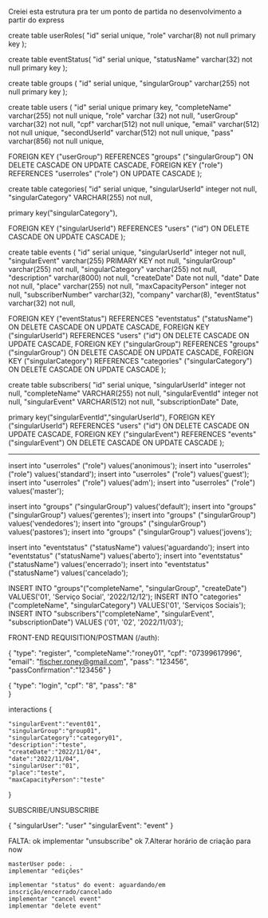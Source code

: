 Creiei esta estrutura pra ter um ponto de partida no desenvolvimento a partir do express

create table userRoles(
"id" serial unique,
"role" varchar(8) not null primary key
);

create table eventStatus(
"id" serial unique,
"statusName" varchar(32) not null primary key
);

create table groups (
"id" serial unique,
"singularGroup" varchar(255) not null primary key
);

create table users (
"id" serial unique primary key,
"completeName" varchar(255) not null unique,
"role" varchar (32) not null,
"userGroup" varchar(32) not null,
"cpf" varchar(512) not null unique,
"email" varchar(512) not null unique,
"secondUserId" varchar(512) not null unique,
"pass" varchar(856) not null unique,

FOREIGN KEY ("userGroup") REFERENCES "groups" ("singularGroup") ON DELETE CASCADE ON UPDATE CASCADE,
FOREIGN KEY ("role") REFERENCES "userroles" ("role") ON UPDATE CASCADE
);



create table categories(
"id" serial unique,
"singularUserId" integer not null,
"singularCategory" VARCHAR(255) not null,

primary key("singularCategory"),

FOREIGN KEY ("singularUserId") REFERENCES "users" ("id") ON DELETE CASCADE ON UPDATE CASCADE
);

create table events (
"id" serial unique,
"singularUserId" integer not null,
"singularEvent" varchar(255) PRIMARY KEY not null,
"singularGroup" varchar(255) not null,
"singularCategory" varchar(255) not null,
"description" varchar(8000) not null,
"createDate" Date not null,
"date" Date not null,
"place" varchar(255) not null,
"maxCapacityPerson" integer not null,
"subscriberNumber" varchar(32),
"company" varchar(8),
"eventStatus" varchar(32) not null,

FOREIGN KEY ("eventStatus") REFERENCES "eventstatus" ("statusName") ON DELETE CASCADE ON UPDATE CASCADE,
FOREIGN KEY ("singularUserId") REFERENCES "users" ("id") ON DELETE CASCADE ON UPDATE CASCADE,
FOREIGN KEY ("singularGroup") REFERENCES "groups" ("singularGroup") ON DELETE CASCADE ON UPDATE CASCADE,
FOREIGN KEY ("singularCategory") REFERENCES "categories" ("singularCategory") ON DELETE CASCADE ON UPDATE CASCADE
);

create table subscribers(
"id" serial unique,
"singularUserId" integer not null,
"completeName" VARCHAR(255) not null,
"singularEventId" integer not null,
"singularEvent" VARCHAR(512) not null,
"subscriptionDate" Date,

primary key("singularEventId","singularUserId"),
FOREIGN KEY ("singularUserId") REFERENCES "users" ("id") ON DELETE CASCADE ON UPDATE CASCADE,
FOREIGN KEY ("singularEvent") REFERENCES "events" ("singularEvent") ON DELETE CASCADE ON UPDATE CASCADE
);

---



insert into "userroles" ("role") values('anonimous');
insert into "userroles" ("role") values('standard');
insert into "userroles" ("role") values('guest');
insert into "userroles" ("role") values('adm');
insert into "userroles" ("role") values('master');

insert into "groups" ("singularGroup") values('default');
insert into "groups" ("singularGroup") values('gerentes');
insert into "groups" ("singularGroup") values('vendedores');
insert into "groups" ("singularGroup") values('pastores');
insert into "groups" ("singularGroup") values('jovens');

insert into "eventstatus" ("statusName") values('aguardando');
insert into "eventstatus" ("statusName") values('aberto');
insert into "eventstatus" ("statusName") values('encerrado');
insert into "eventstatus" ("statusName") values('cancelado');

INSERT INTO "groups"("completeName", "singularGroup", "createDate") VALUES('01', 'Serviço Social', '2022/12/12');
INSERT INTO "categories"("completeName", "singularCategory") VALUES('01', 'Serviços Sociais');
INSERT INTO "subscribers"("completeName", "singularEvent", "subscriptionDate") VALUES ('01', '02', '2022/11/03');

FRONT-END REQUISITION/POSTMAN (/auth):

{
"type": "register",
"completeName":"roney01",
"cpf": "07399617996",
"email": "fischer.roney@gmail.com",
"pass": "123456",
"passConfirmation":"123456"
}

{
"type": "login",
"cpf": "8",
"pass": "8"  
}

interactions
{

    "singularEvent":"event01",
    "singularGroup":"group01",
    "singularCategory":"category01",
    "description":"teste",
    "createDate":"2022/11/04",
    "date":"2022/11/04",
    "singularUser":"01",
    "place":"teste",
    "maxCapacityPerson":"teste"

}

SUBSCRIBE/UNSUBSCRIBE

{
"singularUser": "user"
"singularEvent": "event"
}

FALTA:
ok implementar "unsubscribe"
ok 7.Alterar horário de criação para now

    masterUser pode: .
    implementar "edições"

    implementar "status" do event: aguardando/em inscrição/encerrado/cancelado
    implementar "cancel event"
    implementar "delete event"

